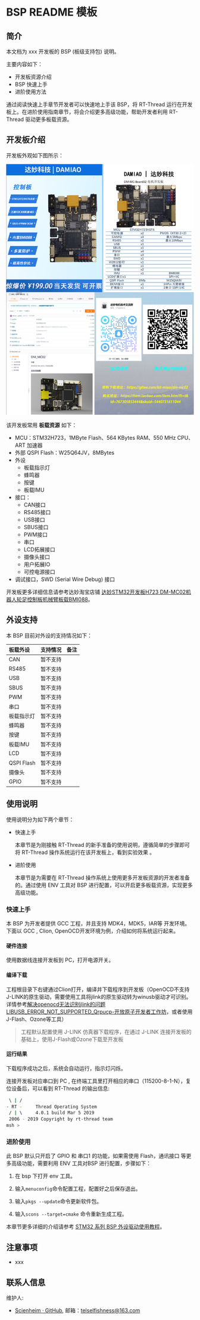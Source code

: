 # BSP README 模板

## 简介

本文档为 xxx 开发板的 BSP (板级支持包) 说明。

主要内容如下：

- 开发板资源介绍
- BSP 快速上手
- 进阶使用方法

通过阅读快速上手章节开发者可以快速地上手该 BSP，将 RT-Thread 运行在开发板上。在进阶使用指南章节，将会介绍更多高级功能，帮助开发者利用 RT-Thread 驱动更多板载资源。

## 开发板介绍

开发板外观如下图所示：

![board](figures/board.png)

该开发板常用 **板载资源** 如下：

- MCU：STM32H723，1MByte Flash、564 KBytes RAM、550 MHz CPU、ART 加速器
- 外部 QSPI Flash：W25Q64JV，8MBytes
- 外设
  - 板载指示灯
  - 蜂鸣器
  - 按键
  - 板载IMU
- 接口：
  - CAN接口
  - RS485接口
  - USB接口
  - SBUS接口
  - PWM接口
  - 串口
  - LCD拓展接口
  - 摄像头接口
  - 用户拓展IO
  - 可控电源接口
- 调试接口，SWD (Serial Wire Debug) 接口

开发板更多详细信息请参考达妙淘宝店铺 [达妙STM32开发板H723 DM-MC02机器人轮足控制板机械臂板载BMI088](https://item.taobao.com/item.htm?abbucket=18&id=814954787248&ns=1&priceTId=213e385b17312947968688397e8587&skuId=5681498675796&spm=a21n57.1.item.2.6adb523cwWzIUq&utparam=%7B%22aplus_abtest%22%3A%22dfae81afa534d376bf2ca37e9cc3e414%22%7D&xxc=taobaoSearch)。

## 外设支持

本 BSP 目前对外设的支持情况如下：

| **板载外设**   | **支持情况** | **备注** |
|:---------- |:--------:|:------ |
| CAN        | 暂不支持     |        |
| RS485      | 暂不支持     |        |
| USB        | 暂不支持     |        |
| SBUS       | 暂不支持     |        |
| PWM        | 暂不支持     |        |
| 串口         | 暂不支持     |        |
| 板载指示灯      | 暂不支持     |        |
| 蜂鸣器        | 暂不支持     |        |
| 按键         | 暂不支持     |        |
| 板载IMU      | 暂不支持     |        |
| LCD        | 暂不支持     |        |
| QSPI Flash | 暂不支持     |        |
| 摄像头        | 暂不支持     |        |
| GPIO       | 暂不支持     |        |

## 使用说明

使用说明分为如下两个章节：

- 快速上手
  
    本章节是为刚接触 RT-Thread 的新手准备的使用说明，遵循简单的步骤即可将 RT-Thread 操作系统运行在该开发板上，看到实验效果 。

- 进阶使用
  
    本章节是为需要在 RT-Thread 操作系统上使用更多开发板资源的开发者准备的。通过使用 ENV 工具对 BSP 进行配置，可以开启更多板载资源，实现更多高级功能。

### 快速上手

本 BSP 为开发者提供 GCC 工程，并且支持 MDK4，MDK5，IAR等 开发环境。下面以 GCC , Clion, OpenOCD开发环境为例，介绍如何将系统运行起来。

#### 硬件连接

使用数据线连接开发板到 PC，打开电源开关。

#### 编译下载

工程根目录下右键通过Clion打开，编译并下载程序到开发板（OpenOCD不支持J-LINK的原生驱动，需要使用工具将jlink的原生驱动转为winusb驱动才可识别。详情参考[解决openocd无法识别jlink的问题LIBUSB_ERROR_NOT_SUPPORTED_Qrpucp-开放原子开发者工作坊](https://openatomworkshop.csdn.net/664edd5cb12a9d168eb6f757.html)，或者使用J-Flash、Ozone等工具）

> 工程默认配置使用 J-LINK 仿真器下载程序，在通过 J-LINK 连接开发板的基础上，使用J-Flash或Ozone下载至开发板

#### 运行结果

下载程序成功之后，系统会自动运行，指示灯闪烁。

连接开发板对应串口到 PC , 在终端工具里打开相应的串口（115200-8-1-N），复位设备后，可以看到 RT-Thread 的输出信息:

```bash
 \ | /
- RT -     Thread Operating System
 / | \     4.0.1 build Mar 5 2019
 2006 - 2019 Copyright by rt-thread team
msh >
```

### 进阶使用

此 BSP 默认只开启了 GPIO 和 串口1 的功能，如果需使用 Flash，通讯接口 等更多高级功能，需要利用 ENV 工具对BSP 进行配置，步骤如下：

1. 在 bsp 下打开 env 工具。

2. 输入`menuconfig`命令配置工程，配置好之后保存退出。

3. 输入`pkgs --update`命令更新软件包。

4. 输入`scons --target=cmake` 命令重新生成工程。

本章节更多详细的介绍请参考 [STM32 系列 BSP 外设驱动使用教程](../docs/STM32系列BSP外设驱动使用教程.md)。

## 注意事项

- xxx

## 联系人信息

维护人:

- [Scienheim · GitHub](https://github.com/Scienheim), 邮箱：<telselfishness@163.com>